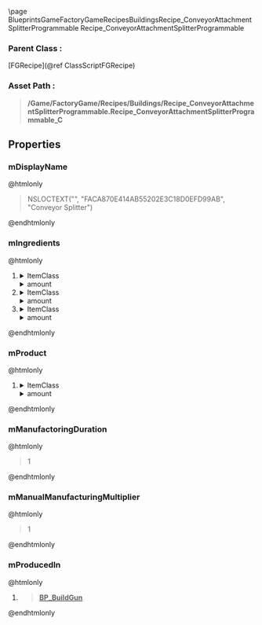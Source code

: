 \page BlueprintsGameFactoryGameRecipesBuildingsRecipe_ConveyorAttachmentSplitterProgrammable Recipe_ConveyorAttachmentSplitterProgrammable
### Parent Class :
[FGRecipe](@ref ClassScriptFGRecipe)
### Asset Path :
<b><blockquote>/Game/FactoryGame/Recipes/Buildings/Recipe_ConveyorAttachmentSplitterProgrammable.Recipe_ConveyorAttachmentSplitterProgrammable_C</blockquote></b>
## Properties

### mDisplayName
@htmlonly
<blockquote>NSLOCTEXT("", "FACA870E414AB55202E3C18D0EFD99AB", "Conveyor Splitter")</blockquote>
@endhtmlonly

### mIngredients
@htmlonly
<ol>
<li>
<details>
 <summary>ItemClass</summary>
<b><a href="_blueprints_game_factory_game_resource_parts_modular_frame_heavy_desc__modular_frame_heavy.html"><blockquote>Desc_ModularFrameHeavy</blockquote></a></b>
</details>
<details>
 <summary>amount</summary>
<blockquote>1</blockquote>
</details>
</li>
<li>
<details>
 <summary>ItemClass</summary>
<b><a href="_blueprints_game_factory_game_resource_parts_motor_desc__motor.html"><blockquote>Desc_Motor</blockquote></a></b>
</details>
<details>
 <summary>amount</summary>
<blockquote>1</blockquote>
</details>
</li>
<li>
<details>
 <summary>ItemClass</summary>
<b><a href="_blueprints_game_factory_game_resource_parts_computer_super_desc__computer_super.html"><blockquote>Desc_ComputerSuper</blockquote></a></b>
</details>
<details>
 <summary>amount</summary>
<blockquote>1</blockquote>
</details>
</li>
</ol>
@endhtmlonly

### mProduct
@htmlonly
<ol>
<li>
<details>
 <summary>ItemClass</summary>
<b><a href="_blueprints_game_factory_game_buildable_factory_c_a__splitter_programmable_desc__conveyor_attachment_splitter_programmable.html"><blockquote>Desc_ConveyorAttachmentSplitterProgrammable</blockquote></a></b>
</details>
<details>
 <summary>amount</summary>
<blockquote>1</blockquote>
</details>
</li>
</ol>
@endhtmlonly

### mManufactoringDuration
@htmlonly
<blockquote>1</blockquote>
@endhtmlonly

### mManualManufacturingMultiplier
@htmlonly
<blockquote>1</blockquote>
@endhtmlonly

### mProducedIn
@htmlonly
<ol>
<li>
<b><a href="_blueprints_game_factory_game_equipment_build_gun_b_p__build_gun.html"><blockquote>BP_BuildGun</blockquote></a></b>
</li>
</ol>
@endhtmlonly

